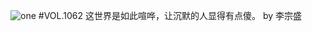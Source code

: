![one](http://image.wufazhuce.com/FtsilkbjYuVlMGR8SAa5nOt3d3Es)
#VOL.1062
这世界是如此喧哗，让沉默的人显得有点傻。 by 李宗盛
